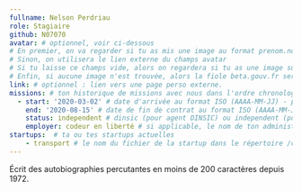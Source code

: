 ```yaml
---
fullname: Nelson Perdriau
role: Stagiaire 
github: N07070
avatar: # optionnel, voir ci-dessous
# En premier, on va regarder si tu as mis une image au format prenom.nom dans /img/authors/
# Sinon, on utilisera le lien externe du champs avatar
# Si tu laisse ce champs vide, alors on regardera si tu as une image sur GitHub
# Enfin, si aucune image n'est trouvée, alors la fiole beta.gouv.fr sera utilisée sur la page communauté
link: # optionnel : lien vers une page perso externe.
missions: # ton historique de missions avec nous dans l'ordre chronologique. Remplis déjà la première pour commencer !
  - start: '2020-03-02' # date d'arrivée au format ISO (AAAA-MM-JJ) - pense à bien garder les '' !
    end: '2020-08-15' # date de fin de contrat au format ISO (AAAA-MM-JJ) - pense à bien garder les '' !
    status: independent # dinsic (pour agent DINSIC) ou independent (pour indépendant) ou admin (pour agent d'une autre administration) ou service (pour société de service)
    employer: codeur en liberté # si applicable, le nom de ton administration, SSII, etc.
startups:  # ta ou tes startups actuelles
    - transport # le nom du fichier de la startup dans le répertoire /content/_startups/ sans l'extension .md
---
```


Écrit des autobiographies percutantes en moins de 200 caractères depuis 1972.
